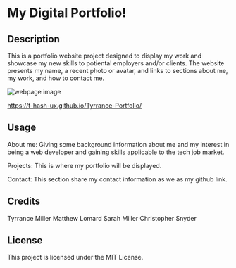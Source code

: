 # My Digital Portfolio!

## Description

This is a portfolio website project designed to display my work and showcase my new skills to potiental employers and/or clients. The website presents my name, a recent photo or avatar, and links to sections about me, my work, and how to contact me.

![webpage image](assets/images/_Users_tyrrancemiller_Desktop_bootcamp_activity-workspace_Module-02-assignment_Tyrrance-Portfolio_index.html.png)

  https://t-hash-ux.github.io/Tyrrance-Portfolio/


## Usage
About me: Giving some background information about me and my interest in being a web developer and gaining skills applicable to the tech job market.

Projects: This is where my portfolio will be displayed.

Contact: This section share my contact information as we as my github link.


## Credits
Tyrrance Miller
Matthew Lomard
Sarah Miller
Christopher Snyder

## License

This project is licensed under the MIT License.